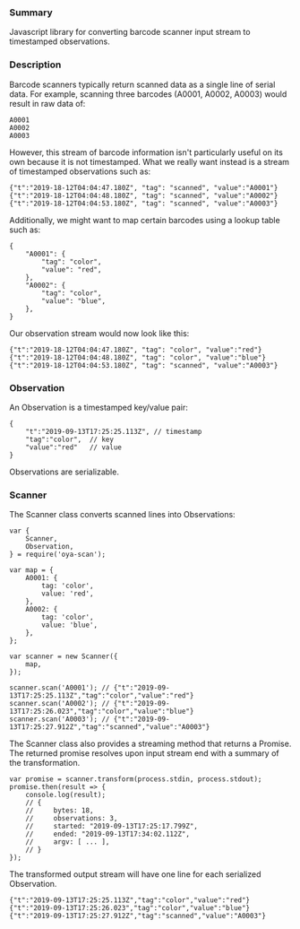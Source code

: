 ### Summary
Javascript library for converting barcode scanner 
input stream to timestamped observations.

### Description
Barcode scanners typically return scanned data as a single line of serial data.
For example, scanning three barcodes (A0001, A0002, A0003) would result in raw data of:

```
A0001
A0002
A0003
```

However, this stream of barcode information isn't particularly useful 
on its own because it is not timestamped. 
What we really want instead is a stream of timestamped observations such as:

```JS
{"t":"2019-18-12T04:04:47.180Z", "tag": "scanned", "value":"A0001"}
{"t":"2019-18-12T04:04:48.180Z", "tag": "scanned", "value":"A0002"}
{"t":"2019-18-12T04:04:53.180Z", "tag": "scanned", "value":"A0003"}
```

Additionally, we might want to map certain barcodes using a lookup table
such as:

```JS
{
    "A0001": {
        "tag": "color",
        "value": "red",
    },
    "A0002": {
        "tag": "color",
        "value": "blue",
    },
}
```

Our observation stream would now look like this:

```JS
{"t":"2019-18-12T04:04:47.180Z", "tag": "color", "value":"red"}
{"t":"2019-18-12T04:04:48.180Z", "tag": "color", "value":"blue"}
{"t":"2019-18-12T04:04:53.180Z", "tag": "scanned", "value":"A0003"}
```

### Observation
An Observation is a timestamped key/value pair:

```JS
{
    "t":"2019-09-13T17:25:25.113Z", // timestamp
    "tag":"color",  // key
    "value":"red"   // value
}
```

Observations are serializable.

### Scanner
The Scanner class converts scanned lines into Observations: 

```JS
var {
    Scanner,
    Observation,
} = require('oya-scan');

var map = {
    A0001: {
        tag: 'color',
        value: 'red',
    },
    A0002: {
        tag: 'color',
        value: 'blue',
    },
};

var scanner = new Scanner({
    map,
});

scanner.scan('A0001'); // {"t":"2019-09-13T17:25:25.113Z","tag":"color","value":"red"}
scanner.scan('A0002'); // {"t":"2019-09-13T17:25:26.023","tag":"color","value":"blue"}
scanner.scan('A0003'); // {"t":"2019-09-13T17:25:27.912Z","tag":"scanned","value":"A0003"}
```

The Scanner class also provides a streaming method that returns a Promise.
The returned promise resolves upon input stream end with a summary 
of the transformation. 

```JS
var promise = scanner.transform(process.stdin, process.stdout);
promise.then(result => {
    console.log(result);
    // {
    //     bytes: 18,
    //     observations: 3,
    //     started: "2019-09-13T17:25:17.799Z",
    //     ended: "2019-09-13T17:34:02.112Z",
    //     argv: [ ... ],
    // }
});
```

The transformed output stream will
have one line for each serialized Observation.

```JS
{"t":"2019-09-13T17:25:25.113Z","tag":"color","value":"red"}
{"t":"2019-09-13T17:25:26.023","tag":"color","value":"blue"}
{"t":"2019-09-13T17:25:27.912Z","tag":"scanned","value":"A0003"}
```


